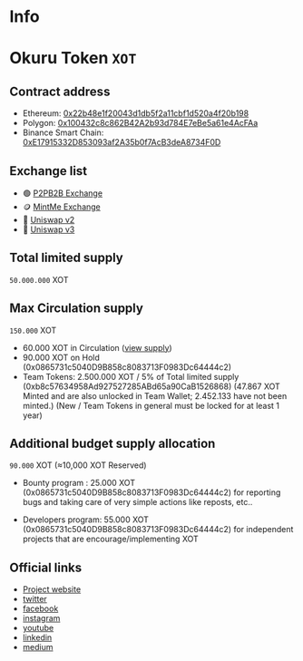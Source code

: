 # Info
# Okuru Token `XOT`

## Contract address

- Ethereum: [0x22b48e1f20043d1db5f2a11cbf1d520a4f20b198](https://etherscan.io/token/0x22b48e1f20043d1db5f2a11cbf1d520a4f20b198)
- Polygon: [0x100432c8c862B42A2b93d784E7eBe5a61e4AcFAa](https://polygonscan.com/token/0x100432c8c862b42a2b93d784e7ebe5a61e4acfaa)
- Binance Smart Chain: [0xE17915332D853093af2A35b0f7AcB3deA8734F0D](https://bscscan.com/token/0xe17915332d853093af2a35b0f7acb3dea8734f0d)

## Exchange list

- 🟢 [P2PB2B Exchange](https://p2pb2b.com/trade/XOT_USDT/)
- 🪙 [MintMe Exchange](https://www.mintme.com/token/Okuru%20Token)
- 🦄 [Uniswap v2](https://v2.info.uniswap.org/token/0x22b48e1f20043d1db5f2a11cbf1d520a4f20b198)
- 🦄 [Uniswap v3](https://info.uniswap.org/#/tokens/0x22b48e1f20043d1db5f2a11cbf1d520a4f20b198)


## Total limited supply

`50.000.000` XOT

## Max Сirculation supply

`150.000` XOT
- 60.000 XOT in Сirculation ([view supply](https://nomics.com/assets/xot2-okuru-token))
- 90.000 XOT on Hold (0x0865731c5040D9B858c8083713F0983Dc64444c2)
- Team Tokens: 2.500.000 XOT / 5% of Total limited supply (0xb8c57634958Ad927527285ABd65a90CaB1526868)
(47.867 XOT Minted and are also unlocked in Team Wallet; 2.452.133 have not been minted.)
(New / Team Tokens in general must be locked for at least 1 year)

## Additional budget supply allocation

`90.000` XOT (≈10,000 XOT Reserved)

- Bounty program : 25.000 XOT (0x0865731c5040D9B858c8083713F0983Dc64444c2)
for reporting bugs and taking care of very simple actions like reposts, etc..

- Developers program: 55.000 XOT (0x0865731c5040D9B858c8083713F0983Dc64444c2)
for independent projects that are encourage/implementing XOT


## Official links

- [Project website](https://www.okurutoken.org/)
- [twitter](https://twitter.com/OkuruToken)
- [facebook](https://www.facebook.com/Okuru.xot)
- [instagram](https://www.instagram.com/okuru.xot/)
- [youtube](https://www.youtube.com/channel/UC7-NLrvNnHvlgeSsm6Z0wAQ)
- [linkedin](https://www.linkedin.com/company/elsnernord/)
- [medium](https://okurutoken.medium.com/)
